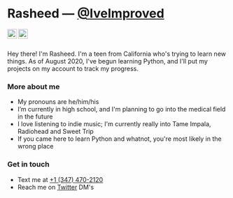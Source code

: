 # Rasheed — [@IveImproved](https://www.twitter.com/IveImproved)
<a href="https://twitter.com/IveImproved">
  <img align="left" width="22px" src="https://cdn.jsdelivr.net/npm/simple-icons@v3/icons/twitter.svg" />
</a>
<a href="https://github.com/NeedsToImprove">
  <img align="left" alt="Rasheed's Github" width="22px" src="https://cdn.jsdelivr.net/npm/simple-icons@v3/icons/github.svg" />
</a>
<br/><br/>

Hey there! I'm Rasheed. I'm a teen from California who's trying to learn new things. As of August 2020, I've begun learning Python, and I'll put my projects on my account to track my progress. 

### **More about me**
* My pronouns are he/him/his 
* I’m currently in high school, and I'm planning to go into the medical field in the future
* I love listening to indie music; I'm currently really into Tame Impala, Radiohead and Sweet Trip
* If you came here to learn Python and whatnot, you're most likely in the wrong place

### Get in touch
* Text me at [+1 (347) 470-2120](tel:13474702120)
* Reach me on [Twitter](https://www.twitter.com/IveImproved) DM's

